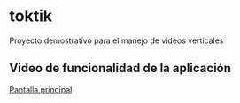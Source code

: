 # toktik

Proyecto demostrativo para el manejo de videos verticales

## Video de funcionalidad de la aplicación

[Pantalla principal](https://drive.google.com/file/d/1p_CcGGsKSv5zQSxBeCDxmTw_x3yG2ZvR/view?usp=sharing)
